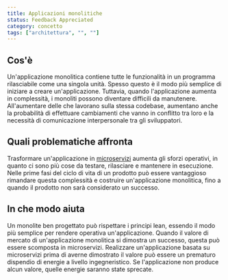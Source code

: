 ```yaml
---
title: Applicazioni monolitiche
status: Feedback Appreciated
category: concetto
tags: ["architettura", "", ""]
---
```


## Cos'è

Un'applicazione monolitica contiene tutte le funzionalità in un programma rilasciabile come una singola unità. Spesso questo è il modo più semplice di iniziare a creare un'applicazione. Tuttavia, quando l'applicazione aumenta in complessità, i monoliti possono diventare difficili da manutenere. All'aumentare delle che lavorano sulla stessa codebase, aumentano anche la probabilità di effettuare cambiamenti che vanno in conflitto tra loro e la necessità di comunicazione interpersonale tra gli sviluppatori.

## Quali problematiche affronta

Trasformare un'applicazione in [microservizi](/it/microservices/) aumenta gli sforzi operativi, in quanto ci sono più cose da testare, rilasciare e mantenere in esecuzione. Nelle prime fasi del ciclo di vita di un prodotto può essere vantaggioso rimandare questa complessità e costruire un'applicazione monolitica, fino a quando il prodotto non sarà considerato un successo.

## In che modo aiuta

Un monolite ben progettato può rispettare i principi lean, essendo il modo più semplice per rendere operativa un'applicazione. Quando il valore di mercato di un'applicazione monolitica si dimostra un successo, questa può essere scomposta in microservizi. Realizzare un'applicazione basata su microservizi prima di averne dimostrato il valore può essere un prematuro dispendio di energie a livello ingegneristico. Se l'applicazione non produce alcun valore, quelle energie saranno state sprecate.

